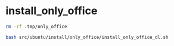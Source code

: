# install_only_office

```bash
rm -rf .tmp/only_office

bash src/ubuntu/install/only_office/install_only_office_dl.sh
```
